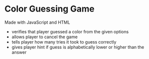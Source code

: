 # Color Guessing Game

Made with JavaScript and HTML

- verifies that player guessed a color from the given options
- allows player to cancel the game
- tells player how many tries it took to guess correctly
- gives player hint if guess is alphabetically lower or higher than the answer
